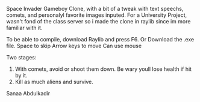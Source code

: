 Space Invader Gameboy Clone, with a bit of a tweak with text speechs, comets, and personalyl favorite images inputed.
For a University Project, wasn't fond of the class server so i made the clone in raylib since im more familiar with it.

To be able to compile, download Raylib and press F6. Or Download the .exe file.
Space to skip 
Arrow keys to move
Can use mouse

Two stages:
1. With comets, avoid or shoot them down. Be wary youll lose health if hit by it.
2. Kill as much aliens and survive.


Sanaa Abdulkadir
